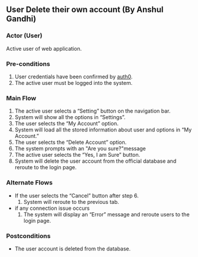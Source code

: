 ## User Delete their own account (By Anshul Gandhi)
	
### Actor (User)

Active user of web application.

### Pre-conditions

1. User credentials have been confirmed by [auth0](https://auth0.com/).
2. The active user must be logged into the system.

### Main Flow

1. The active user selects a “Setting” button on the navigation bar.
2. System will show all the options in “Settings”.
3. The user selects the “My Account” option.
4. System will load all the stored information about user and options in “My Account.”
5. The user selects the “Delete Account” option.
6. The system prompts with an "Are you sure?"message
7. The active user selects the “Yes, I am Sure” button.
8. System will delete the user account from the official database and reroute to the login page. 


### Alternate Flows
- If the user selects the “Cancel” button after step 6.
	1. System will reroute to the previous tab.
- if any connection issue occurs
	1. The system will display an “Error” message and reroute users to the login page.
 
### Postconditions
- The user account is deleted from the database.
